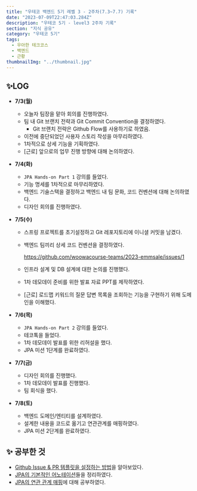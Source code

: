 ```yaml
---
title: "우테코 백엔드 5기 레벨 3 - 2주차(7.3~7.7) 기록"
date: "2023-07-09T22:47:03.284Z"
description: "우테코 5기 - level3 2주차 기록"
section: "지식 공유" 
category: "우테코 5기"
tags:
  - 우아한 테크코스
  - 백엔드
  - 근황
thumbnailImg: "../thumbnail.jpg"
---
```


## ✨LOG

- **7/3(월)**
  - 오늘자 팀장을 맡아 회의를 진행하였다.
  - 팀 내 Git 브랜치 전략과 Git Commit Convention을 결정하였다.
    - Git 브랜치 전략은 Github Flow를 사용하기로 하였음.
  - 이전에 중단되었던 사용자 스토리 작성을 마무리하였다.
  - 1차적으로 상세 기능을 기획하였다.
  - [근로] 앞으로의 업무 진행 방향에 대해 논의하였다.
- **7/4(화)**
  - `JPA Hands-on Part 1` 강의를 들었다.
  - 기능 명세를 1차적으로 마무리하였다.
  - 백엔드 기술스택을 결정하고 백엔드 내 팀 문화, 코드 컨벤션에 대해 논의하였다.
  - 디자인 회의를 진행하였다.
- **7/5(수)**

  - 스프링 프로젝트를 초기설정하고 Git 레포지토리에 이니셜 커밋을 남겼다.
  - 백엔드 팀끼리 상세 코드 컨벤션을 결정하였다.

    https://github.com/woowacourse-teams/2023-emmsale/issues/1

  - 인프라 설계 및 DB 설계에 대한 논의를 진행했다.
  - 1차 데모데이 준비를 위한 발표 자료 PPT를 제작하였다.
  - [근로] 로드맵 키워드의 질문 답변 목록을 조회하는 기능을 구현하기 위해 도메인을 이해했다.

- **7/6(목)**
  - `JPA Hands-on Part 2` 강의를 들었다.
  - 테코톡을 들었다.
  - 1차 데모데이 발표를 위한 리허설을 했다.
  - JPA 미션 1단계를 완료하였다.
- **7/7(금)**
  - 디자인 회의를 진행했다.
  - 1차 데모데이 발표를 진행했다.
  - 팀 회식을 했다.
- **7/8(토)**
  - 백엔드 도메인/엔티티를 설계하였다.
  - 설계한 내용을 코드로 옮기고 연관관계를 매핑하였다.
  - JPA 미션 2단계를 완료하였다.

## ✨ 공부한 것

- [Github Issue & PR 템플릿을 설정하는 방법](https://amaran-th.github.io/%EC%A3%BC%EC%A0%80%EB%A6%AC%EC%A3%BC%EC%A0%80%EB%A6%AC/[Github]%20Issue%20&%20PR%20Template%20%EC%84%A4%EC%A0%95%ED%95%98%EA%B8%B0/)을 알아보았다.
- [JPA의 기본적인 어노테이션](https://amaran-th.github.io/Spring/[JPA]%20%EA%B8%B0%EB%B3%B8%EC%A0%81%EC%9D%B8%20%EC%96%B4%EB%85%B8%ED%85%8C%EC%9D%B4%EC%85%98%20%EC%A0%95%EB%A6%AC/)들을 정리하였다.
- [JPA의 연관 관계 매핑](https://amaran-th.github.io/Spring/[JPA]%20%EC%97%B0%EA%B4%80%20%EA%B4%80%EA%B3%84%20%EB%A7%A4%ED%95%91/)에 대해 공부하였다.
